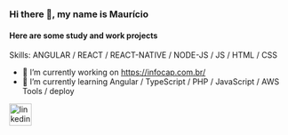 ### Hi there 👋, my name is Maurício
####  Here are some study and work projects

Skills: ANGULAR / REACT / REACT-NATIVE / NODE-JS / JS / HTML / CSS

- 🔭 I’m currently working on https://infocap.com.br/
- 🌱 I’m currently learning Angular / TypeScript / PHP / JavaScript / AWS Tools / deploy 

[<img src='https://cdn.jsdelivr.net/npm/simple-icons@3.0.1/icons/linkedin.svg' alt='linkedin' height='40'>](https://www.linkedin.com/in/maurício-alexandre-barroso-7579a19a/)  
